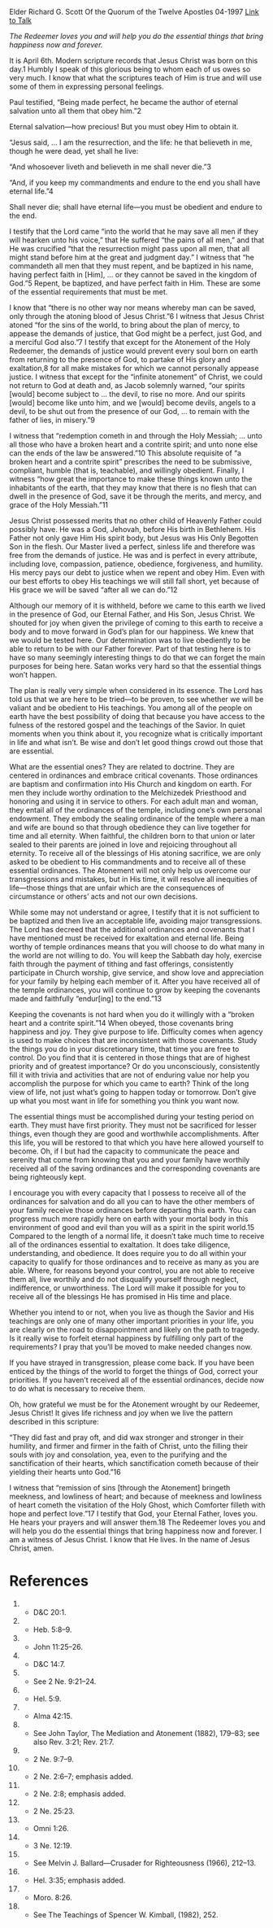 Elder Richard G. Scott
Of the Quorum of the Twelve Apostles
04-1997
[Link to Talk](https://www.churchofjesuschrist.org/study/general-conference/1997/04/jesus-christ-our-redeemer?lang=eng)

_The Redeemer loves you and will help you do the essential things that bring happiness now and forever._

It is April 6th. Modern scripture records that Jesus Christ was born on this day.1 Humbly I speak of this glorious being to whom each of us owes so very much. I know that what the scriptures teach of Him is true and will use some of them in expressing personal feelings.

Paul testified, “Being made perfect, he became the author of eternal salvation unto all them that obey him.”2

Eternal salvation—how precious! But you must obey Him to obtain it.

“Jesus said, … I am the resurrection, and the life: he that believeth in me, though he were dead, yet shall he live:

“And whosoever liveth and believeth in me shall never die.”3

“And, if you keep my commandments and endure to the end you shall have eternal life.”4

Shall never die; shall have eternal life—you must be obedient and endure to the end.

I testify that the Lord came “into the world that he may save all men if they will hearken unto his voice,” that He suffered “the pains of all men,” and that He was crucified “that the resurrection might pass upon all men, that all might stand before him at the great and judgment day.” I witness that “he commandeth all men that they must repent, and be baptized in his name, having perfect faith in [Him], … or they cannot be saved in the kingdom of God.”5 Repent, be baptized, and have perfect faith in Him. These are some of the essential requirements that must be met.

I know that “there is no other way nor means whereby man can be saved, only through the atoning blood of Jesus Christ.”6 I witness that Jesus Christ atoned “for the sins of the world, to bring about the plan of mercy, to appease the demands of justice, that God might be a perfect, just God, and a merciful God also.”7 I testify that except for the Atonement of the Holy Redeemer, the demands of justice would prevent every soul born on earth from returning to the presence of God, to partake of His glory and exaltation,8 for all make mistakes for which we cannot personally appease justice. I witness that except for the “infinite atonement” of Christ, we could not return to God at death and, as Jacob solemnly warned, “our spirits [would] become subject to … the devil, to rise no more. And our spirits [would] become like unto him, and we [would] become devils, angels to a devil, to be shut out from the presence of our God, … to remain with the father of lies, in misery.”9

I witness that “redemption cometh in and through the Holy Messiah; … unto all those who have a broken heart and a contrite spirit; and unto none else can the ends of the law be answered.”10 This absolute requisite of “a broken heart and a contrite spirit” prescribes the need to be submissive, compliant, humble (that is, teachable), and willingly obedient. Finally, I witness “how great the importance to make these things known unto the inhabitants of the earth, that they may know that there is no flesh that can dwell in the presence of God, save it be through the merits, and mercy, and grace of the Holy Messiah.”11

Jesus Christ possessed merits that no other child of Heavenly Father could possibly have. He was a God, Jehovah, before His birth in Bethlehem. His Father not only gave Him His spirit body, but Jesus was His Only Begotten Son in the flesh. Our Master lived a perfect, sinless life and therefore was free from the demands of justice. He was and is perfect in every attribute, including love, compassion, patience, obedience, forgiveness, and humility. His mercy pays our debt to justice when we repent and obey Him. Even with our best efforts to obey His teachings we will still fall short, yet because of His grace we will be saved “after all we can do.”12

Although our memory of it is withheld, before we came to this earth we lived in the presence of God, our Eternal Father, and His Son, Jesus Christ. We shouted for joy when given the privilege of coming to this earth to receive a body and to move forward in God’s plan for our happiness. We knew that we would be tested here. Our determination was to live obediently to be able to return to be with our Father forever. Part of that testing here is to have so many seemingly interesting things to do that we can forget the main purposes for being here. Satan works very hard so that the essential things won’t happen.

The plan is really very simple when considered in its essence. The Lord has told us that we are here to be tried—to be proven, to see whether we will be valiant and be obedient to His teachings. You among all of the people on earth have the best possibility of doing that because you have access to the fulness of the restored gospel and the teachings of the Savior. In quiet moments when you think about it, you recognize what is critically important in life and what isn’t. Be wise and don’t let good things crowd out those that are essential.

What are the essential ones? They are related to doctrine. They are centered in ordinances and embrace critical covenants. Those ordinances are baptism and confirmation into His Church and kingdom on earth. For men they include worthy ordination to the Melchizedek Priesthood and honoring and using it in service to others. For each adult man and woman, they entail all of the ordinances of the temple, including one’s own personal endowment. They embody the sealing ordinance of the temple where a man and wife are bound so that through obedience they can live together for time and all eternity. When faithful, the children born to that union or later sealed to their parents are joined in love and rejoicing throughout all eternity. To receive all of the blessings of His atoning sacrifice, we are only asked to be obedient to His commandments and to receive all of these essential ordinances. The Atonement will not only help us overcome our transgressions and mistakes, but in His time, it will resolve all inequities of life—those things that are unfair which are the consequences of circumstance or others’ acts and not our own decisions.

While some may not understand or agree, I testify that it is not sufficient to be baptized and then live an acceptable life, avoiding major transgressions. The Lord has decreed that the additional ordinances and covenants that I have mentioned must be received for exaltation and eternal life. Being worthy of temple ordinances means that you will choose to do what many in the world are not willing to do. You will keep the Sabbath day holy, exercise faith through the payment of tithing and fast offerings, consistently participate in Church worship, give service, and show love and appreciation for your family by helping each member of it. After you have received all of the temple ordinances, you will continue to grow by keeping the covenants made and faithfully “endur[ing] to the end.”13

Keeping the covenants is not hard when you do it willingly with a “broken heart and a contrite spirit.”14 When obeyed, those covenants bring happiness and joy. They give purpose to life. Difficulty comes when agency is used to make choices that are inconsistent with those covenants. Study the things you do in your discretionary time, that time you are free to control. Do you find that it is centered in those things that are of highest priority and of greatest importance? Or do you unconsciously, consistently fill it with trivia and activities that are not of enduring value nor help you accomplish the purpose for which you came to earth? Think of the long view of life, not just what’s going to happen today or tomorrow. Don’t give up what you most want in life for something you think you want now.

The essential things must be accomplished during your testing period on earth. They must have first priority. They must not be sacrificed for lesser things, even though they are good and worthwhile accomplishments. After this life, you will be restored to that which you have here allowed yourself to become. Oh, if I but had the capacity to communicate the peace and serenity that come from knowing that you and your family have worthily received all of the saving ordinances and the corresponding covenants are being righteously kept.

I encourage you with every capacity that I possess to receive all of the ordinances for salvation and do all you can to have the other members of your family receive those ordinances before departing this earth. You can progress much more rapidly here on earth with your mortal body in this environment of good and evil than you will as a spirit in the spirit world.15 Compared to the length of a normal life, it doesn’t take much time to receive all of the ordinances essential to exaltation. It does take diligence, understanding, and obedience. It does require you to do all within your capacity to qualify for those ordinances and to receive as many as you are able. Where, for reasons beyond your control, you are not able to receive them all, live worthily and do not disqualify yourself through neglect, indifference, or unworthiness. The Lord will make it possible for you to receive all of the blessings He has promised in His time and place.

Whether you intend to or not, when you live as though the Savior and His teachings are only one of many other important priorities in your life, you are clearly on the road to disappointment and likely on the path to tragedy. Is it really wise to forfeit eternal happiness by fulfilling only part of the requirements? I pray that you’ll be moved to make needed changes now.

If you have strayed in transgression, please come back. If you have been enticed by the things of the world to forget the things of God, correct your priorities. If you haven’t received all of the essential ordinances, decide now to do what is necessary to receive them.

Oh, how grateful we must be for the Atonement wrought by our Redeemer, Jesus Christ! It gives life richness and joy when we live the pattern described in this scripture:

“They did fast and pray oft, and did wax stronger and stronger in their humility, and firmer and firmer in the faith of Christ, unto the filling their souls with joy and consolation, yea, even to the purifying and the sanctification of their hearts, which sanctification cometh because of their yielding their hearts unto God.”16

I witness that “remission of sins [through the Atonement] bringeth meekness, and lowliness of heart; and because of meekness and lowliness of heart cometh the visitation of the Holy Ghost, which Comforter filleth with hope and perfect love.”17 I testify that God, your Eternal Father, loves you. He hears your prayers and will answer them.18 The Redeemer loves you and will help you do the essential things that bring happiness now and forever. I am a witness of Jesus Christ. I know that He lives. In the name of Jesus Christ, amen.

# References
1. - D&C 20:1.
2. - Heb. 5:8–9.
3. - John 11:25–26.
4. - D&C 14:7.
5. - See 2 Ne. 9:21–24.
6. - Hel. 5:9.
7. - Alma 42:15.
8. - See John Taylor, The Mediation and Atonement (1882), 179–83; see also Rev. 3:21; Rev. 21:7.
9. - 2 Ne. 9:7–9.
10. - 2 Ne. 2:6–7; emphasis added.
11. - 2 Ne. 2:8; emphasis added.
12. - 2 Ne. 25:23.
13. - Omni 1:26.
14. - 3 Ne. 12:19.
15. - See Melvin J. Ballard—Crusader for Righteousness (1966), 212–13.
16. - Hel. 3:35; emphasis added.
17. - Moro. 8:26.
18. - See The Teachings of Spencer W. Kimball, (1982), 252.